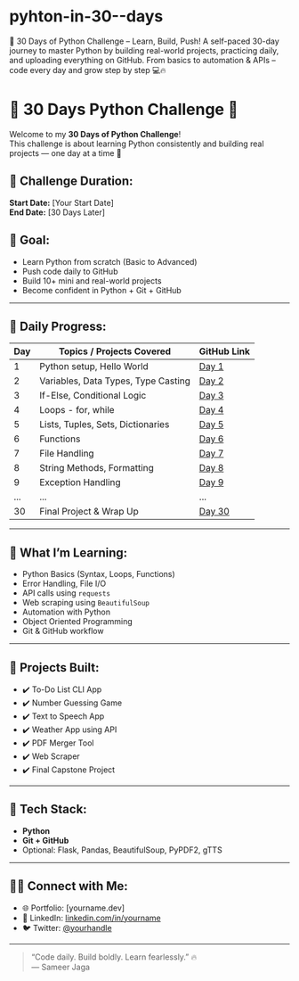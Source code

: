 # pyhton-in-30--days
🚀 30 Days of Python Challenge – Learn, Build, Push! A self-paced 30-day journey to master Python by building real-world projects, practicing daily, and uploading everything on GitHub. From basics to automation &amp; APIs – code every day and grow step by step 💻🔥
# 🐍 30 Days Python Challenge 🚀

Welcome to my **30 Days of Python Challenge**!  
This challenge is about learning Python consistently and building real projects — one day at a time 💪

## 📅 Challenge Duration:
**Start Date:** [Your Start Date]  
**End Date:** [30 Days Later]  

## 🎯 Goal:
- Learn Python from scratch (Basic to Advanced)
- Push code daily to GitHub
- Build 10+ mini and real-world projects
- Become confident in Python + Git + GitHub

---

## 📘 Daily Progress:

| Day | Topics / Projects Covered                     | GitHub Link |
|-----|-----------------------------------------------|-------------|
| 1   | Python setup, Hello World                     | [Day 1](./Day1_HelloWorld) |
| 2   | Variables, Data Types, Type Casting           | [Day 2](./Day2_Variables) |
| 3   | If-Else, Conditional Logic                    | [Day 3](./Day3_IfElse) |
| 4   | Loops - for, while                            | [Day 4](./Day4_Loops) |
| 5   | Lists, Tuples, Sets, Dictionaries             | [Day 5](./Day5_Collections) |
| 6   | Functions                                      | [Day 6](./Day6_Functions) |
| 7   | File Handling                                  | [Day 7](./Day7_FileHandling) |
| 8   | String Methods, Formatting                    | [Day 8](./Day8_Strings) |
| 9   | Exception Handling                             | [Day 9](./Day9_Exceptions) |
| ... | ...                                            | ...         |
| 30  | Final Project & Wrap Up                        | [Day 30](./Day30_FinalProject) |

---

## 🧠 What I’m Learning:
- Python Basics (Syntax, Loops, Functions)
- Error Handling, File I/O
- API calls using `requests`
- Web scraping using `BeautifulSoup`
- Automation with Python
- Object Oriented Programming
- Git & GitHub workflow

---

## 🧩 Projects Built:
- ✔️ To-Do List CLI App
- ✔️ Number Guessing Game
- ✔️ Text to Speech App
- ✔️ Weather App using API
- ✔️ PDF Merger Tool
- ✔️ Web Scraper
- ✔️ Final Capstone Project

---

## 🧱 Tech Stack:
- **Python**
- **Git + GitHub**
- Optional: Flask, Pandas, BeautifulSoup, PyPDF2, gTTS

---

## 🧑‍💻 Connect with Me:
- 🌐 Portfolio: [yourname.dev]
- 🔗 LinkedIn: [linkedin.com/in/yourname](#)
- 🐦 Twitter: [@yourhandle](#)

---

> “Code daily. Build boldly. Learn fearlessly.” 🔥  
> — Sameer Jaga
